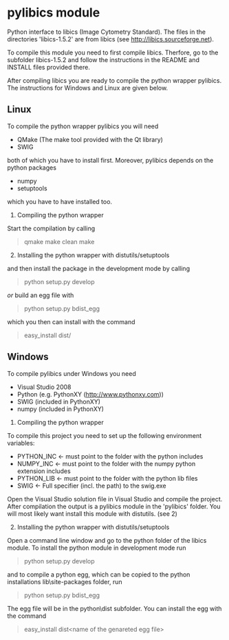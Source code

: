 # pylibics module

Python interface to libics (Image Cytometry Standard). The files in the
directories 'libics-1.5.2' are from libics
(see http://libics.sourceforge.net).

To compile this module you need to first compile libics. Therfore, go to the
subfolder libics-1.5.2 and follow the instructions in the README and INSTALL
files provided there.

After compiling libics you are ready to compile the python wrapper pylibics.
The instructions for Windows and Linux are given below.

## Linux

To compile the python wrapper pylibics you will need

 - QMake (The make tool provided with the Qt library)
 - SWIG

both of which you have to install first.
Moreover, pylibics depends on the python packages

 - numpy
 - setuptools

which you have to have installed too.

1) Compiling the python wrapper

Start the compilation by calling

 > qmake
 > make clean
 > make

2) Installing the python wrapper with distutils/setuptools

and then install the package in the development mode by calling

 > python setup.py develop

_or_ build an egg file with

 > python setup.py bdist_egg

which you then can install with the command

 > easy_install dist/<name of the genareted egg file>

## Windows

To compile pylibics under Windows you need

 - Visual Studio 2008
 - Python (e.g. PythonXY (http://www.pythonxy.com))
 - SWIG (included in PythonXY)
 - numpy (included in PythonXY)

1) Compiling the python wrapper

To compile this project you need to set up the following environment variables:

- PYTHON_INC <- must point to the folder with the python includes
- NUMPY_INC <- must point to the folder with the numpy python extension includes
- PYTHON_LIB <- must point to the folder with the python lib files
- SWIG <- Full specifier (incl. the path) to the swig.exe

Open the Visual Studio solution file in Visual Studio and compile the project.
After compilation the output is a pylibics module in the 'pylibics' folder.
You will most likely want install this module with distutils. (see 2)

2) Installing the python wrapper with distutils/setuptools

Open a command line window and go to the python folder of the libics module.
To install the python module in development mode run

 > python setup.py develop

and to compile a python egg, which can be copied to the python installations
lib\site-packages folder, run

 > python setup.py bdist_egg

The egg file will be in the python\dist subfolder.
You can install the egg with the command

 > easy_install dist\<name of the genareted egg file>

